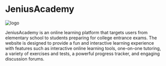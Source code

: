 # JeniusAcademy

![logo](https://github.com/adyamp107/JeniusAcademy/assets/137896283/5e778d94-3e23-4c9c-a82d-9bb9298a626c)

JeniusAcademy is an online learning platform that targets users from elementary school to students preparing for college entrance exams. The website is designed to provide a fun and interactive learning experience with features such as interactive online learning tools, one-on-one tutoring, a variety of exercises and tests, a powerful progress tracker, and engaging discussion forums.

